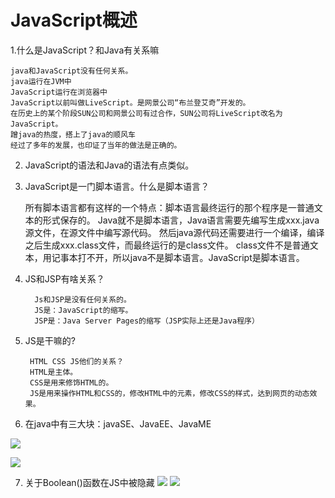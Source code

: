 # JavaScript概述

1.什么是JavaScript？和Java有关系嘛

	java和JavaScript没有任何关系。
    java运行在JVM中
    JavaScript运行在浏览器中
    JavaScript以前叫做LiveScript。是网景公司“布兰登艾奇”开发的。
    在历史上的某个阶段SUN公司和网景公司有过合作，SUN公司将LiveScript改名为JavaScript。
    蹭java的热度，搭上了java的顺风车
    经过了多年的发展，也印证了当年的做法是正确的。

2. JavaScript的语法和Java的语法有点类似。

3. JavaScript是一门脚本语言。什么是脚本语言？


      所有脚本语言都有这样的一个特点：脚本语言最终运行的那个程序是一普通文本的形式保存的。
      Java就不是脚本语言，Java语言需要先编写生成xxx.java源文件，在源文件中编写源代码。
      然后java源代码还需要进行一个编译，编译之后生成xxx.class文件，而最终运行的是class文件。 
      class文件不是普通文本，用记事本打不开，所以java不是脚本语言。JavaScript是脚本语言。

4. JS和JSP有啥关系？
   
         Js和JSP是没有任何关系的。
         JS是：JavaScript的缩写。
         JSP是：Java Server Pages的缩写（JSP实际上还是Java程序）
        

5. JS是干嘛的?

        HTML CSS JS他们的关系？
        HTML是主体。
        CSS是用来修饰HTML的。
        JS是用来操作HTML和CSS的，修改HTML中的元素，修改CSS的样式，达到网页的动态效果。 

6. 在java中有三大块：javaSE、JavaEE、JavaME

![](https://gitee.com/YunboCheng/imageBad/raw/master/image/20210703155938.png)

![](https://gitee.com/YunboCheng/imageBad/raw/master/image/20210703162126.png)

7. 关于Boolean()函数在JS中被隐藏
   <img src="https://gitee.com/YunboCheng/imageBad/raw/master/image/20210704171534.png" >
   <img src="https://gitee.com/YunboCheng/imageBad/raw/master/image/20210704171301.png" >